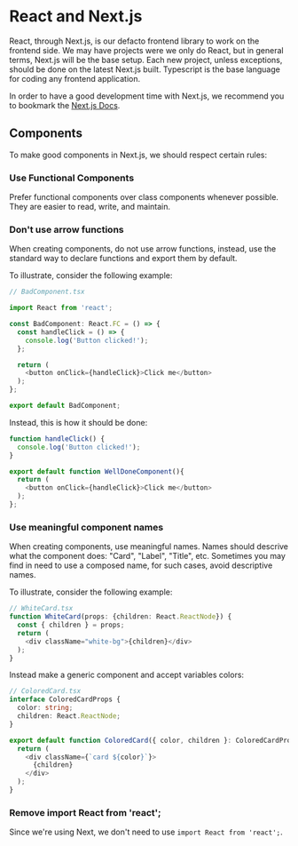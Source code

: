 # React and Next.js

React, through Next.js, is our defacto frontend library to work on the frontend side. We may have projects were we only do React, but in general terms, Next.js will be the base setup. Each new project, unless exceptions, should be done on the latest Next.js built. Typescript is the base language for coding any frontend application.

In order to have a good development time with Next.js, we recommend you to bookmark the [Next.js Docs](https://nextjs.org/docs).

## Components

To make good components in Next.js, we should respect certain rules:

### Use Functional Components

Prefer functional components over class components whenever possible. They are easier to read, write, and maintain.

### Don't use arrow functions

When creating components, do not use arrow functions, instead, use the standard way to declare functions and export them by default.

To illustrate, consider the following example:

```typescript
// BadComponent.tsx

import React from 'react';

const BadComponent: React.FC = () => {
  const handleClick = () => {
    console.log('Button clicked!');
  };

  return (
    <button onClick={handleClick}>Click me</button>
  );
};

export default BadComponent;
```

Instead, this is how it should be done:

```typescript
function handleClick() {
  console.log('Button clicked!');
}

export default function WellDoneComponent(){
  return (
    <button onClick={handleClick}>Click me</button>
  );
};
```

### Use meaningful component names

When creating components, use meaningful names. Names should descrive what the component does: "Card", "Label", "Title", etc. Sometimes you may find in need to use a composed name, for such cases, avoid descriptive names.

To illustrate, consider the following example:

```typescript
// WhiteCard.tsx
function WhiteCard(props: {children: React.ReactNode}) {
  const { children } = props;
  return (
    <div className="white-bg">{children}</div>
  );
}
```

Instead make a generic component and accept variables colors:

```typescript
// ColoredCard.tsx
interface ColoredCardProps {
  color: string;
  children: React.ReactNode;
}

export default function ColoredCard({ color, children }: ColoredCardProps) {
  return (
    <div className={`card ${color}`}>
      {children}
    </div>
  );
}
```

### Remove import React from 'react';

Since we're using Next, we don't need to use `import React from 'react';`.